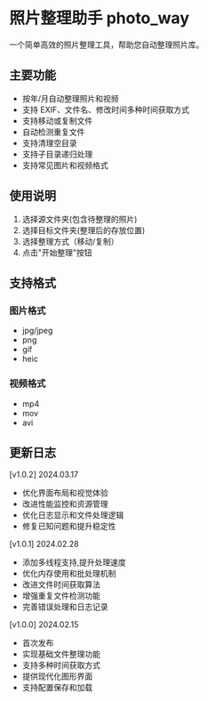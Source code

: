 # 照片整理助手 photo_way

一个简单高效的照片整理工具，帮助您自动整理照片库。

## 主要功能

- 按年/月自动整理照片和视频
- 支持 EXIF、文件名、修改时间多种时间获取方式
- 支持移动或复制文件
- 自动检测重复文件
- 支持清理空目录
- 支持子目录递归处理
- 支持常见图片和视频格式

## 使用说明

1. 选择源文件夹(包含待整理的照片)
2. 选择目标文件夹(整理后的存放位置)
3. 选择整理方式（移动/复制）
4. 点击"开始整理"按钮

## 支持格式

### 图片格式
- jpg/jpeg
- png
- gif
- heic

### 视频格式
- mp4
- mov
- avi

## 更新日志
[v1.0.2] 2024.03.17
- 优化界面布局和视觉体验
- 改进性能监控和资源管理
- 优化日志显示和文件处理逻辑
- 修复已知问题和提升稳定性

[v1.0.1] 2024.02.28
- 添加多线程支持,提升处理速度
- 优化内存使用和批处理机制
- 改进文件时间获取算法
- 增强重复文件检测功能
- 完善错误处理和日志记录

[v1.0.0] 2024.02.15
- 首次发布
- 实现基础文件整理功能
- 支持多种时间获取方式
- 提供现代化图形界面
- 支持配置保存和加载

